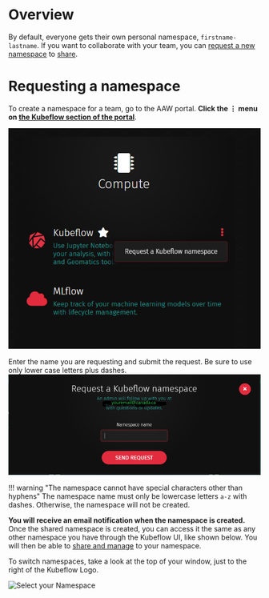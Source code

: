 # Overview

By default, everyone gets their own personal namespace, `firstname-lastname`. If
you want to collaborate with your team, you can
[request a new namespace](requesting-a-namespace) to
[share](Overview.md#share-a-namespace-in-kubeflow).

# Requesting a namespace

To create a namespace for a team, go to the AAW portal. **Click the &#8942; menu
on
[the Kubeflow section of the portal](https://portal.covid.cloud.statcan.ca/#kubeflow)**.

![The hamburger menu to the right of Kubeflow on the portal](../images/KubeflowNamespace.PNG)

Enter the name you are requesting and submit the request. Be sure to use only
lower case letters plus dashes.
![Submit your request for a shared namespace](../images/KubeflowNamespace2.png)

<!-- prettier-ignore -->
!!! warning "The namespace cannot have special characters other than hyphens"
    The namespace name must only be lowercase letters `a-z` with dashes. Otherwise,
    the namespace will not be created.

**You will receive an email notification when the namespace is created.** Once
the shared namespace is created, you can access it the same as any other
namespace you have through the Kubeflow UI, like shown below. You will then be
able to [share and manage](Overview.md#share-compute-namespace-in-kubeflow) to
your namespace.

To switch namespaces, take a look at the top of your window, just to the right
of the Kubeflow Logo.

![Select your Namespace](../images/kubeflow_manage_contributors.png)
